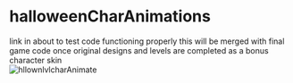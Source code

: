 # halloweenCharAnimations

link in about to test code functioning properly this will be merged with final game code once original designs and levels are completed as a bonus character skin  
![hllownlvlcharAnimate](https://user-images.githubusercontent.com/78895761/137784403-1da96132-f996-4385-8962-3d450ab37bae.gif)
